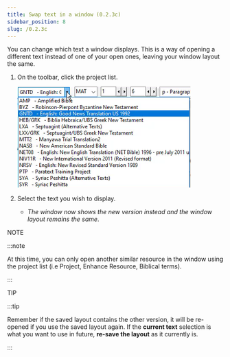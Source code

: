 ```yaml
---
title: Swap text in a window (0.2.3c)
sidebar_position: 8
slug: /0.2.3c
---
```




You can change which text a window displays. This is a way of opening a different text instead of one of your open ones, leaving your window layout the same.

1. On the toolbar, click the project list.

	![](/notion_imgs/1031679144.png)

1. Select the text you wish to display.
	- _The window now shows the new version instead and the window layout remains the same_.

NOTE


:::note

At this time, you can only open another similar resource in the window using the project list (i.e Project, Enhance Resource, Biblical terms).

:::




TIP


:::tip

Remember if the saved layout contains the other version, it will be re-opened if you use the saved layout again. If the **current text** selection is what you want to use in future, **re-save the layout** as it currently is.

:::



